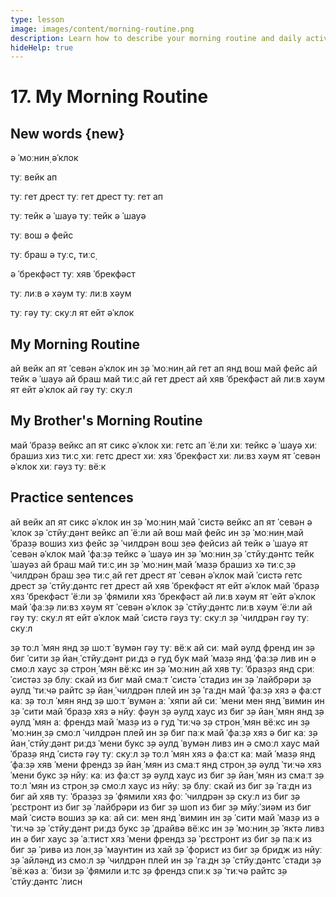 ```yaml
---
type: lesson
image: images/content/morning-routine.png
description: Learn how to describe your morning routine and daily activities in English
hideHelp: true
---
```


# 17. My Morning Routine

## New words {new}

ə ˈмоːнин̣
əˈклок

туː вейк ап

туː гет
дрест
туː гет дрест
туː гет ап

туː тейк
ə ˈшауə
туː тейк ə ˈшауə

туː вош
ə фейс

туː браш
ə туːс̣, тиːс̣

ə ˈбрекфəст
туː хяв ˈбрекфəст

туː лиːв
ə хəум
туː лиːв хəум

туː гəу туː скуːл
ят ейт əˈклок

## My Morning Routine

ай вейк ап ят ˈсевəн əˈклок ин з̣ə ˈмоːнин̣
ай гет ап янд вош май фейс
ай тейк ə ˈшауə
ай браш май тиːс̣
ай гет дрест
ай хяв ˈбрекфəст
ай лиːв хəум ят ейт əˈклок
ай гəу туː скуːл

## My Brother's Morning Routine

май ˈбраз̣ə вейкс ап ят сикс əˈклок
хиː гетс ап ˈёːли
хиː тейкс ə ˈшауə
хиː брашиз хиз тиːс̣
хиː гетс дрест
хиː хяз ˈбрекфəст
хиː лиːвз хəум ят ˈсевəн əˈклок
хиː гəуз туː вёːк

## Practice sentences

ай вейк ап ят сикс əˈклок ин з̣ə ˈмоːнин̣
май ˈсистə вейкс ап ят ˈсевəн əˈклок
з̣ə ˈстйуːдəнт вейкс ап ˈёːли
ай вош май фейс ин з̣ə ˈмоːнин̣
май ˈбраз̣ə вошиз хиз фейс
з̣ə ˈчилдрəн вош з̣еə фейсиз
ай тейк ə ˈшауə ят ˈсевəн əˈклок
май ˈфаːз̣ə тейкс ə ˈшауə ин з̣ə ˈмоːнин̣
з̣ə ˈстйуːдəнтс тейк ˈшауəз
ай браш май тиːс̣ ин з̣ə ˈмоːнин̣
май ˈмаз̣ə брашиз хə тиːс̣
з̣ə ˈчилдрəн браш з̣еə тиːс̣
ай гет дрест ят ˈсевəн əˈклок
май ˈсистə гетс дрест
з̣ə ˈстйуːдəнтс гет дрест
ай хяв ˈбрекфəст ят ейт əˈклок
май ˈбраз̣ə хяз ˈбрекфəст ˈёːли
з̣ə ˈфямили хяз ˈбрекфəст
ай лиːв хəум ят ˈейт əˈклок
май ˈфаːз̣ə лиːвз хəум ят ˈсевəн əˈклок
з̣ə ˈстйуːдəнтс лиːв хəум ˈёːли
ай гəу туː скуːл ят ейт əˈклок
май ˈсистə гəуз туː скуːл
з̣ə ˈчилдрəн гəу туː скуːл

з̣ə тоːл ˈмян янд з̣ə шоːт ˈвумəн гəу туː вёːк
ай сиː май əулд френд ин з̣ə биг ˈсити
з̣ə йан̣ ˈстйуːдəнт риːдз ə гуд бук
май ˈмаз̣ə янд ˈфаːз̣ə лив ин ə смоːл хаус
з̣ə строн̣ ˈмян вёːкс ин з̣ə ˈмоːнин̣
ай хяв туː ˈбраз̣əз янд с̣риː ˈсистəз
з̣ə блуː скай из биг
май смаːт ˈсистə ˈстадиз ин з̣ə ˈлайбрəри
з̣ə əулд ˈтиːчə райтс
з̣ə йан̣ ˈчилдрəн плей ин з̣ə ˈгаːдн
май ˈфаːз̣ə хяз ə фаːст каː
з̣ə тоːл ˈмян янд з̣ə шоːт ˈвумəн аː ˈхяпи
ай сиː ˈмени мен янд ˈвимин ин з̣ə ˈсити
май ˈбраз̣ə хяз ə нйуː фəун
з̣ə əулд хаус из биг
з̣ə йан̣ ˈмян янд з̣ə əулд ˈмян аː френдз
май ˈмаз̣ə из ə гуд ˈтиːчə
з̣ə строн̣ ˈмян вёːкс ин з̣ə ˈмоːнин̣
з̣ə смоːл ˈчилдрəн плей ин з̣ə биг паːк
май ˈфаːз̣ə хяз ə биг каː
з̣ə йан̣ ˈстйуːдəнт риːдз ˈмени букс
з̣ə əулд ˈвумəн ливз ин ə смоːл хаус
май ˈбраз̣ə янд ˈсистə гəу туː скуːл
з̣ə тоːл ˈмян хяз ə фаːст каː
май ˈмаз̣ə янд ˈфаːз̣ə хяв ˈмени френдз
з̣ə йан̣ ˈмян из смаːт янд строн̣
з̣ə əулд ˈтиːчə хяз ˈмени букс
з̣ə нйуː каː из фаːст
з̣ə əулд хаус из биг
з̣ə йан̣ ˈмян из смаːт
з̣ə тоːл ˈмян из строн̣
з̣ə смоːл хаус из нйуː
з̣ə блуː скай из биг
з̣ə ˈгаːдн из биг
ай хяв туː ˈбраз̣əз
з̣ə ˈфямили хяз фоː ˈчилдрəн
з̣ə скуːл из биг
з̣ə ˈрɛстронт из биг
з̣ə ˈлайбрəри из биг
з̣ə шоп из биг
з̣ə мйуːˈзиəм из биг
май ˈсистə вошиз з̣ə каː
ай сиː мен янд ˈвимин ин з̣ə ˈсити
май ˈмаз̣ə из ə ˈтиːчə
з̣ə ˈстйуːдəнт риːдз букс
з̣ə ˈдрайвə вёːкс ин з̣ə ˈмоːнин̣
з̣ə ˈяктə ливз ин ə биг хаус
з̣ə ˈаːтист хяз ˈмени френдз
з̣ə ˈрɛстронт из биг
з̣ə паːк из биг
з̣ə ˈривə из лон̣
з̣ə ˈмаунтин из хай
з̣ə ˈфорист из биг
з̣ə бридж из нйуː
з̣ə ˈайлəнд из смоːл
з̣ə ˈчилдрəн плей ин з̣ə ˈгаːдн
з̣ə ˈстйуːдəнтс ˈстади
з̣ə ˈвёːкəз аː ˈбизи
з̣ə ˈфямили иːтс
з̣ə френдз спиːк
з̣ə ˈтиːчə райтс
з̣ə ˈстйуːдəнтс ˈлисн
